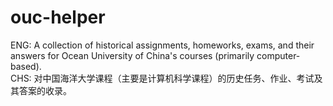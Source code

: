 # ouc-helper

ENG: A collection of historical assignments, homeworks, exams, and their answers for Ocean University of China's courses (primarily computer-based).  
CHS: 对中国海洋大学课程（主要是计算机科学课程）的历史任务、作业、考试及其答案的收录。
